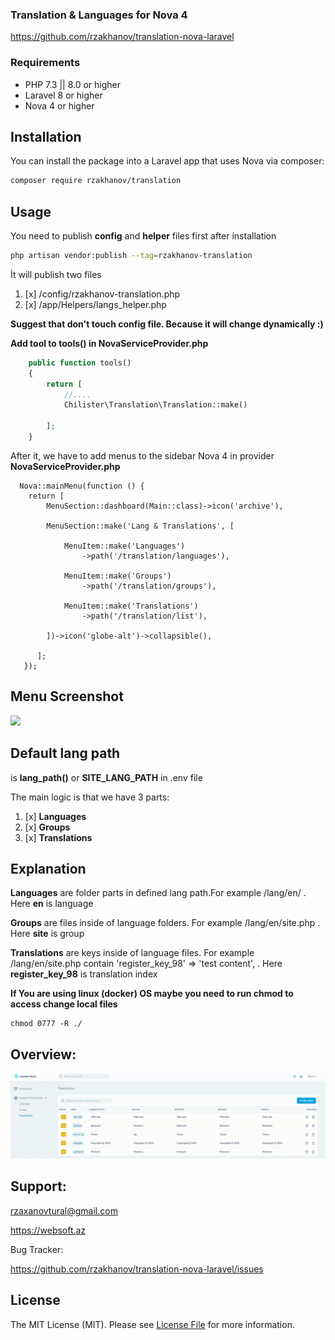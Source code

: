 ### Translation & Languages for Nova 4

https://github.com/rzakhanov/translation-nova-laravel

### Requirements
- PHP 7.3 || 8.0 or higher
- Laravel 8 or higher
- Nova 4 or higher

## Installation

You can install the package into a Laravel app that uses Nova via composer:

```bash
composer require rzakhanov/translation
```

## Usage

You need to publish **config** and **helper** files first after installation
```bash
php artisan vendor:publish --tag=rzakhanov-translation
```



İt will publish two files

1. [x] /config/rzakhanov-translation.php
1. [x] /app/Helpers/langs_helper.php

**Suggest that don't touch config file. Because it will change dynamically :)**

**Add tool to tools() in NovaServiceProvider.php**
```php
    public function tools()
    {
        return [
            //....
            Chilister\Translation\Translation::make()

        ];
    }
```


After it, we have to add menus to the sidebar Nova 4 in provider **NovaServiceProvider.php**

```
  Nova::mainMenu(function () {
    return [
        MenuSection::dashboard(Main::class)->icon('archive'),
      
        MenuSection::make('Lang & Translations', [

            MenuItem::make('Languages')
                ->path('/translation/languages'),
                
            MenuItem::make('Groups')
                ->path('/translation/groups'),

            MenuItem::make('Translations')
                ->path('/translation/list'),

        ])->icon('globe-alt')->collapsible(),

      ];
   });
```

## Menu Screenshot

<img src="screenshots/menu.gif" width="150"><br>

## Default lang path

is **lang_path()** or **SITE_LANG_PATH** in .env file


The main logic is that we have 3 parts:
1. [x] **Languages**
2. [x] **Groups**
3. [x] **Translations**

## Explanation
**Languages** are folder parts in defined lang path.For example /lang/en/ . Here **en** is language                                            

**Groups** are files inside of language folders. For example /lang/en/site.php . Here **site** is group

**Translations** are keys inside of language files. For example  /lang/en/site.php contain 'register_key_98' => 'test content', . Here **register_key_98** is translation index


**If You are using linux (docker) OS maybe you need to run chmod to access change local files**

```linux
chmod 0777 -R ./
```


## Overview:
<img src="screenshots/all.gif" width="1050"><br>

## Support:
rzaxanovtural@gmail.com

https://websoft.az

Bug Tracker:

https://github.com/rzakhanov/translation-nova-laravel/issues

## License

The MIT License (MIT). Please see [License File](LICENSE.md) for more information.
